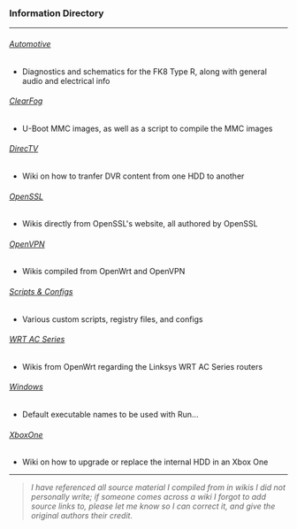 ### Information Directory ###
---
###### [Automotive](Automotive) ######
- Diagnostics and schematics for the FK8 Type R, along with general audio and electrical info

###### [ClearFog](ClearFog) ######
- U-Boot MMC images, as well as a script to compile the MMC images

###### [DirecTV](DirecTV-DVR-Transfer) ######
- Wiki on how to tranfer DVR content from one HDD to another

###### [OpenSSL](OpenSSL) ######
- Wikis directly from OpenSSL's website, all authored by OpenSSL

###### [OpenVPN](OpenVPN) ######
- Wikis compiled from OpenWrt and OpenVPN

###### [Scripts & Configs](Scripts%2BConfigs) ######
- Various custom scripts, registry files, and configs

###### [WRT AC Series](WRT-AC-Series) ######
- Wikis from OpenWrt regarding the Linksys WRT AC Series routers

###### [Windows](Windows/Run) ######
- Default executable names to be used with Run...

###### [XboxOne](XboxOne) ######
- Wiki on how to upgrade or replace the internal HDD in an Xbox One


---
> _I have referenced all source material I compiled from in wikis I did not personally write; if someone comes across a wiki I forgot
> to add source links to, please let me know so I can correct it, and give the original authors their credit._
